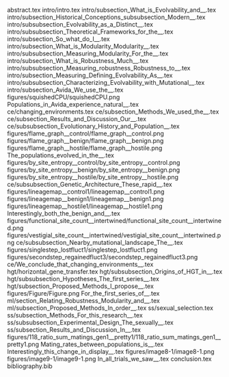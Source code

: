 abstract.tex
intro/intro.tex
intro/subsection_What_is_Evolvability_and__.tex
intro/subsection_Historical_Conceptions_subsubsection_Modern__.tex
intro/subsubsection_Evolvability_as_a_Distinct__.tex
intro/subsubsection_Theoretical_Frameworks_for_the__.tex
intro/subsection_So_what_do_I__.tex
intro/subsection_What_is_Modularity_Modularity__.tex
intro/subsubsection_Measuring_Modularity_For_the__.tex
intro/subsection_What_is_Robustness_Much__.tex
intro/subsubsection_Measuring_robustness_Robustness_to__.tex
intro/subsection_Measuring_Defining_Evolvability_As__.tex
intro/subsubsection_Characterizing_Evolvability_with_Mutational__.tex
intro/subsection_Avida_We_use_the__.tex
figures/squishedCPU/squishedCPU.png
Populations_in_Avida_experience_natural__.tex
ce/changing_environments.tex
ce/subsection_Methods_We_used_the__.tex
ce/subsection_Results_and_Discussion_Our__.tex
ce/subsubsection_Evolutionary_History_and_Population__.tex
figures/flame_graph__control/flame_graph__control.png
figures/flame_graph__benign/flame_graph__benign.png
figures/flame_graph__hostile/flame_graph__hostile.png
The_populations_evolved_in_the__.tex
figures/by_site_entropy__control/by_site_entropy__control.png
figures/by_site_entropy__benign/by_site_entropy__benign.png
figures/by_site_entropy__hostile/by_site_entropy__hostile.png
ce/subsubsection_Genetic_Architecture_These_rapid__.tex
figures/lineagemap__control1/lineagemap__control1.png
figures/lineagemap__benign1/lineagemap__benign1.png
figures/lineagemap__hostile1/lineagemap__hostile1.png
Interestingly_both_the_benign_and__.tex
figures/functional_site_count__intertwined/functional_site_count__intertwined.png
figures/vestigial_site_count__intertwined/vestigial_site_count__intertwined.png
ce/subsubsection_Nearby_mutational_landscape_The__.tex
figures/singlestep_lostfluct1/singlestep_lostfluct1.png
figures/secondstep_regainedfluct3/secondstep_regainedfluct3.png
ce/We_conclude_that_changing_environments__.tex
hgt/horizontal_gene_transfer.tex
hgt/subsubsection_Origins_of_HGT_in__.tex
hgt/subsubsection_Hypotheses_The_first_series__.tex
hgt/subsection_Proposed_Methods_I_propose__.tex
figures/Figure/Figure.png
For_the_first_series_of__.tex
ml/section_Relating_Robustness_Modularity_and__.tex
ml/subsection_Proposed_Methods_In_order__.tex
ss/sexual_selection.tex
ss/subsection_Methods_For_this_research__.tex
ss/subsubsection_Experimental_Design_The_sexually__.tex
ss/subsection_Results_and_Discussion_In__.tex
figures/118_ratio_sum_matings_gen1__pretty1/118_ratio_sum_matings_gen1__pretty1.png
Mating_rates_between_populations_is__.tex
Interestingly_this_change_in_display__.tex
figures/image8-1/image8-1.png
figures/image9-1/image9-1.png
In_all_trials_we_saw__.tex
conclusion.tex
bibliography.bib
